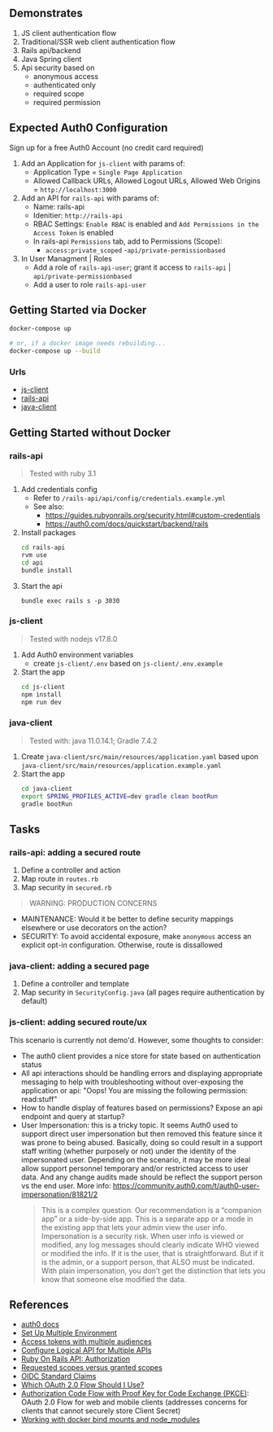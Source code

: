 ## Demonstrates

1. JS client authentication flow
2. Traditional/SSR web client authentication flow
3. Rails api/backend
4. Java Spring client
5. Api security based on
   - anonymous access
   - authenticated only
   - required scope
   - required permission

## Expected Auth0 Configuration

Sign up for a free Auth0 Account (no credit card required)

1. Add an Application for `js-client` with params of:
   - Application Type = `Single Page Application`
   - Allowed Callback URLs, Allowed Logout URLs, Allowed Web Origins = `http://localhost:3000`
2. Add an API for `rails-api` with params of:
   - Name: rails-api
   - Idenitier: `http://rails-api`
   - RBAC Settings: `Enable RBAC` is enabled and `Add Permissions in the Access Token` is enabled
   - In rails-api `Permissions` tab, add to Permissions (Scope):
     - `access:private_scoped` -`api/private-permissionbased`
3. In User Managment | Roles
   - Add a role of `rails-api-user`; grant it access to `rails-api` | `api/private-permissionbased`
   - Add a user to role `rails-api-user`

## Getting Started via Docker

```sh
docker-compose up

# or, if a docker image needs rebuilding...
docker-compose up --build

```

### Urls

- [js-client](http://localhost:3000/)
- [rails-api](http://localhost:3030/)
- [java-client](http://localhost:8080)

## Getting Started without Docker

### rails-api

> Tested with ruby 3.1

1. Add credentials config
   - Refer to `/rails-api/api/config/credentials.example.yml`
   - See also:
     - https://guides.rubyonrails.org/security.html#custom-credentials
     - https://auth0.com/docs/quickstart/backend/rails
2. Install packages
   ```sh
   cd rails-api
   rvm use
   cd api
   bundle install
   ```
3. Start the api
   ```
   bundle exec rails s -p 3030
   ```

### js-client

> Tested with nodejs v17.8.0

1. Add Auth0 environment variables
   - create `js-client/.env` based on `js-client/.env.example`
2. Start the app
   ```sh
   cd js-client
   npm install
   npm run dev
   ```

### java-client

> Tested with: java 11.0.14.1; Gradle 7.4.2

1. Create `java-client/src/main/resources/application.yaml` based upon `java-client/src/main/resources/application.example.yaml`
2. Start the app
   ```sh
   cd java-client
   export SPRING_PROFILES_ACTIVE=dev gradle clean bootRun
   gradle bootRun
   ```

## Tasks

### rails-api: adding a secured route

1. Define a controller and action
2. Map route in `routes.rb`
3. Map security in `secured.rb`

> WARNING: PRODUCTION CONCERNS

- MAINTENANCE: Would it be better to define security mappings elsewhere or use decorators on the action?
- SECURITY: To avoid accidental exposure, make `anonymous` access an explicit opt-in configuration. Otherwise, route is dissallowed

### java-client: adding a secured page

1. Define a controller and template
2. Map security in `SecurityConfig.java` (all pages require authentication by default)

### js-client: adding secured route/ux

This scenario is currently not demo'd. However, some thoughts to consider:

- The auth0 client provides a nice store for state based on authentication status
- All api interactions should be handling errors and displaying
  appropriate messaging to help with troubleshooting without over-exposing the application or api: "Oops! You are missing the following permission: read:stuff"
- How to handle display of features based on permissions? Expose an api endpoint and query at startup?
- User Impersonation: this is a tricky topic. It seems Auth0 used to support direct user impersonation but then removed this feature
  since it was prone to being abused. Basically, doing so could result in a support staff writing (whether purposely or not) under the identity
  of the impersonated user. Depending on the scenario, it may be
  more ideal allow support personnel temporary and/or restricted access to user data. And any change audits made should be reflect the support person vs the end user.
  More info: https://community.auth0.com/t/auth0-user-impersonation/81821/2
  > This is a complex question. Our recommendation is a “companion app” or a side-by-side app. This is a separate app or a mode in the existing app that lets your admin view the user info.
  > Impersonation is a security risk. When user info is viewed or modified, any log messages should clearly indicate WHO viewed or modified the info. If it is the user, that is straightforward. But if it is the admin, or a support person, that ALSO must be indicated. With plain impersonation, you don’t get the distinction that lets you know that someone else modified the data.

## References

- [auth0 docs](https://auth0.com/docs)
- [Set Up Multiple Environment](https://auth0.com/docs/get-started/auth0-overview/create-tenants/set-up-multiple-environments)
- [Access tokens with multiple audiences](https://community.auth0.com/t/access-tokens-with-multiple-audiences/9911)
- [Configure Logical API for Multiple APIs](https://auth0.com/docs/get-started/apis/set-logical-api)
- [Ruby On Rails API: Authorization](https://auth0.com/docs/quickstart/backend/rails)
- [Requested scopes versus granted scopes](https://auth0.com/docs/get-started/apis/scopes#requested-scopes-versus-granted-scopes)
- [OIDC Standard Claims](https://openid.net/specs/openid-connect-core-1_0.html#StandardClaims)
- [Which OAuth 2.0 Flow Should I Use?](https://auth0.com/docs/get-started/authentication-and-authorization-flow/which-oauth-2-0-flow-should-i-use)
- [Authorization Code Flow with Proof Key for Code Exchange (PKCE)](https://auth0.com/docs/get-started/authentication-and-authorization-flow/authorization-code-flow-with-proof-key-for-code-exchange-pkce): OAuth 2.0 Flow for web and mobile clients (addresses concerns for clients that cannot securely store Client Secret)
- [Working with docker bind mounts and node_modules](https://burnedikt.com/dockerized-node-development-and-mounting-node-volumes/)
